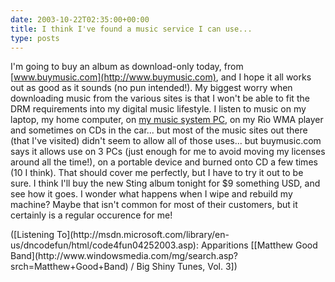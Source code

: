```yaml
---
date: 2003-10-22T02:35:00+00:00
title: I think I've found a music service I can use...
type: posts
---
```

I'm going to buy an album as download-only today, from [www.buymusic.com](http://www.buymusic.com), and I hope it all works out as good as it sounds (no pun intended!). My biggest worry when downloading music from the various sites is that I won't be able to fit the DRM requirements into my digital music lifestyle. I listen to music on my laptop, my home computer, on [my music system PC](http://www.duncanmackenzie.net/musicxp), on my Rio WMA player and sometimes on CDs in the car... but most of the music sites out there (that I've visited) didn't seem to allow all of those uses... but buymusic.com says it allows use on 3 PCs (just enough for me to avoid moving my licenses around all the time!), on a portable device and burned onto CD a few times (10 I think). That should cover me perfectly, but I have to try it out to be sure. I think I'll buy the new Sting album tonight for $9 something USD, and see how it goes.
I wonder what happens when I wipe and rebuild my machine? Maybe that isn't common for most of their customers, but it certainly is a regular occurence for me!

<div class="media">
  ([Listening To](http://msdn.microsoft.com/library/en-us/dncodefun/html/code4fun04252003.asp): Apparitions [[Matthew Good Band](http://www.windowsmedia.com/mg/search.asp?srch=Matthew+Good+Band) / Big Shiny Tunes, Vol. 3])
</div>

